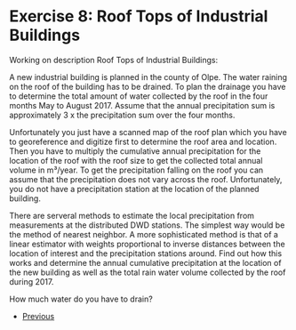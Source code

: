 # Exercise 8: Roof Tops of Industrial Buildings
Working on description Roof Tops of Industrial Buildings:

A new industrial building is planned in the county of Olpe. 
The water raining on the roof of the building has to be drained. 
To plan the drainage you have to determine the total amount of water collected by the roof in the 
four months May to August 2017. Assume that the annual precipitation sum is approximately 3 x the 
precipitation sum over the four months. 

Unfortunately you just have a scanned map of the roof plan which you have to georeference and 
digitize first to determine the roof area and location. 
Then you have to multiply the cumulative annual precipitation for the location of the roof with the roof 
size to get the collected total annual volume in m³/year. 
To get the precipitation falling on the roof you can assume that the precipitation 
does not vary across the roof. 
Unfortunately, you do not have a precipitation station at the location of the planned building. 

There are serveral methods to estimate the local precipitation from measurements at the distributed 
DWD stations. The simplest way would be the method of nearest neighbor. 
A more sophisticated method is that of a linear estimator with weights proportional 
to inverse distances between the location of interest and the precipitation stations around.
 Find out how this works and determine the annual cumulative precipitation at the location of the
 new building as well as the total rain water volume collected by the roof during 2017. 
 
 How much water do you have to drain?  
* [Previous](ex7.md)

